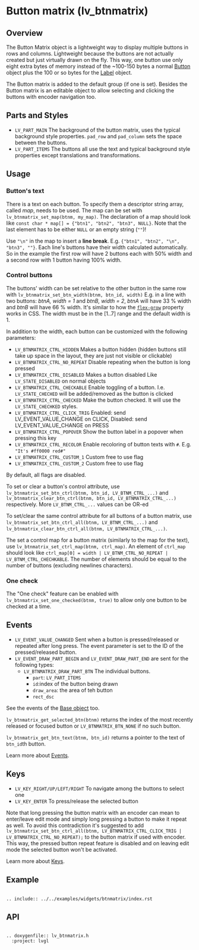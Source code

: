 # Button matrix (lv_btnmatrix)

## Overview

The Button Matrix object is a lightweight way to display multiple buttons in rows and columns. Lightweight because the buttons are not actually created but just virtually drawn on the fly. This way, one button use only eight extra bytes of memory instead of the ~100-150 bytes a normal [Button](/widgets/btn) object plus the 100 or so bytes for the [Label](/widgets/label) object.

The Button matrix is added to the default group (if one is set). Besides the Button matrix is an editable object to allow selecting and clicking the buttons with encoder navigation too.

## Parts and Styles
- `LV_PART_MAIN` The background of the button matrix, uses the typical background style properties. `pad_row` and `pad_column` sets the space between the buttons.
- `LV_PART_ITEMS` The buttons all use the text and typical background style properties except translations and transformations.

## Usage

### Button's text
There is a text on each button. To specify them a descriptor string array, called *map*, needs to be used.
The map can be set with `lv_btnmatrix_set_map(btnm, my_map)`.
The declaration of a map should look like `const char * map[] = {"btn1", "btn2", "btn3", NULL}`.
Note that the last element has to be either `NULL` or an empty string (`""`)!

Use `"\n"` in the map to insert a **line break**. E.g. `{"btn1", "btn2", "\n", "btn3", ""}`. Each line's buttons have their width calculated automatically.
So in the example the first row will have 2 buttons each with 50% width and a second row with 1 button having 100% width.

### Control buttons
The buttons' width can be set relative to the other button in the same row with `lv_btnmatrix_set_btn_width(btnm, btn_id, width)`
E.g. in a line with two buttons: *btnA, width = 1* and *btnB, width = 2*, *btnA* will have 33 % width and *btnB* will have 66 % width.
It's similar to how the [`flex-grow`](https://developer.mozilla.org/en-US/docs/Web/CSS/flex-grow) property works in CSS.
The width must be in the \[1..7\] range and the default width is 1.

In addition to the width, each button can be customized with the following parameters:
- `LV_BTNMATRIX_CTRL_HIDDEN` Makes a button hidden (hidden buttons still take up space in the layout, they are just not visible or clickable)
- `LV_BTNMATRIX_CTRL_NO_REPEAT` Disable repeating when the button is long pressed
- `LV_BTNMATRIX_CTRL_DISABLED` Makes a button disabled Like `LV_STATE_DISABLED` on normal objects
- `LV_BTNMATRIX_CTRL_CHECKABLE` Enable toggling of a button. I.e. `LV_STATE_CHECHED` will be added/removed as the button is clicked
- `LV_BTNMATRIX_CTRL_CHECKED` Make the button checked. It will use the `LV_STATE_CHECHKED` styles.
- `LV_BTNMATRIX_CTRL_CLICK_TRIG` Enabled: send LV_EVENT_VALUE_CHANGE on CLICK, Disabled: send LV_EVENT_VALUE_CHANGE on PRESS
- `LV_BTNMATRIX_CTRL_POPOVER` Show the button label in a popover when pressing this key
- `LV_BTNMATRIX_CTRL_RECOLOR` Enable recoloring of button texts with `#`. E.g. `"It's #ff0000 red#"`
- `LV_BTNMATRIX_CTRL_CUSTOM_1` Custom free to use flag
- `LV_BTNMATRIX_CTRL_CUSTOM_2` Custom free to use flag

By default, all flags are disabled.

To set or clear a button's control attribute, use `lv_btnmatrix_set_btn_ctrl(btnm, btn_id, LV_BTNM_CTRL_...)` and
`lv_btnmatrix_clear_btn_ctrl(btnm, btn_id, LV_BTNMATRIX_CTRL_...)` respectively. More `LV_BTNM_CTRL_...` values can be OR-ed

To set/clear the same control attribute for all buttons of a button matrix, use `lv_btnmatrix_set_btn_ctrl_all(btnm, LV_BTNM_CTRL_...)` and
`lv_btnmatrix_clear_btn_ctrl_all(btnm, LV_BTNMATRIX_CTRL_...)`.

The set a control map for a button matrix (similarly to the map for the text), use `lv_btnmatrix_set_ctrl_map(btnm, ctrl_map)`.
An element of `ctrl_map` should look like `ctrl_map[0] = width | LV_BTNM_CTRL_NO_REPEAT |  LV_BTNM_CTRL_CHECHKABLE`.
The number of elements should be equal to the number of buttons (excluding newlines characters).

### One check
The "One check" feature can be enabled with `lv_btnmatrix_set_one_checked(btnm, true)` to allow only one button to be checked at a time.

## Events
- `LV_EVENT_VALUE_CHANGED` Sent when a button is pressed/released or repeated after long press. The event parameter is set to the ID of the pressed/released button.
- `LV_EVENT_DRAW_PART_BEGIN` and `LV_EVENT_DRAW_PART_END` are sent for the following types:
    - `LV_BTNMATRIX_DRAW_PART_BTN` The individual buttons.
        - `part`: `LV_PART_ITEMS`
        - `id`:index of the button being drawn
        - `draw_area`: the area of teh button
        - `rect_dsc`

See the events of the [Base object](/widgets/obj) too.

`lv_btnmatrix_get_selected_btn(btnm)` returns the index of the most recently released or focused button or `LV_BTNMATRIX_BTN_NONE` if no such button.

`lv_btnmatrix_get_btn_text(btnm, btn_id)` returns a pointer to the text of `btn_id`th button.

Learn more about [Events](/overview/event).

## Keys
- `LV_KEY_RIGHT/UP/LEFT/RIGHT` To navigate among the buttons to select one
- `LV_KEY_ENTER` To press/release the selected button

Note that long pressing the button matrix with an encoder can mean to enter/leave edit mode and simply long pressing a button to make it repeat as well. To avoid this contradiction it's suggested to add `lv_btnmatrix_set_btn_ctrl_all(btnm, LV_BTNMATRIX_CTRL_CLICK_TRIG | LV_BTNMATRIX_CTRL_NO_REPEAT);` to the button matrix if used with encoder. This way, the pressed button repeat feature is disabled and on leaving edit mode the selected button won't be activated.

Learn more about [Keys](/overview/indev).

## Example

```eval_rst

.. include:: ../../examples/widgets/btnmatrix/index.rst

```

## API

```eval_rst

.. doxygenfile:: lv_btnmatrix.h
  :project: lvgl

```
